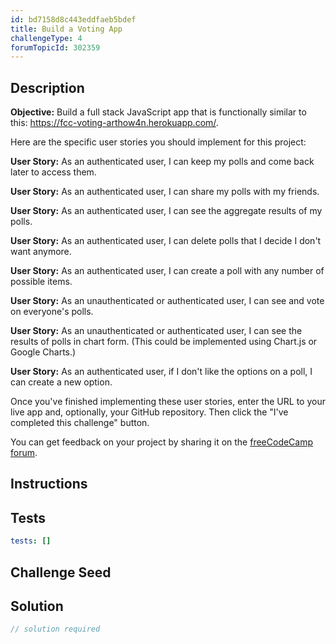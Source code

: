 ```yaml
---
id: bd7158d8c443eddfaeb5bdef
title: Build a Voting App
challengeType: 4
forumTopicId: 302359
---
```


## Description

<section id='description'>

**Objective:** Build a full stack JavaScript app that is functionally similar to this: <https://fcc-voting-arthow4n.herokuapp.com/>.

Here are the specific user stories you should implement for this project:

**User Story:** As an authenticated user, I can keep my polls and come back later to access them.

**User Story:** As an authenticated user, I can share my polls with my friends.

**User Story:** As an authenticated user, I can see the aggregate results of my polls.

**User Story:** As an authenticated user, I can delete polls that I decide I don't want anymore.

**User Story:** As an authenticated user, I can create a poll with any number of possible items.

**User Story:** As an unauthenticated or authenticated user, I can see and vote on everyone's polls.

**User Story:** As an unauthenticated or authenticated user, I can see the results of polls in chart form. (This could be implemented using Chart.js or Google Charts.)

**User Story:** As an authenticated user, if I don't like the options on a poll, I can create a new option.

Once you've finished implementing these user stories, enter the URL to your live app and, optionally, your GitHub repository. Then click the "I've completed this challenge" button.

You can get feedback on your project by sharing it on the [freeCodeCamp forum](https://forum.freecodecamp.org/c/project-feedback/409).

</section>

## Instructions

<section id='instructions'>

</section>

## Tests

<section id='tests'>

```yml
tests: []

```

</section>

## Challenge Seed

<section id='challengeSeed'>

</section>

## Solution

<section id='solution'>

```js
// solution required
```

</section>
